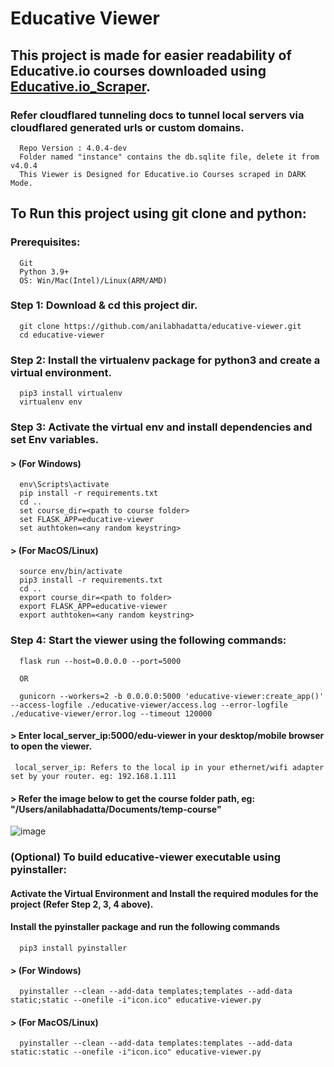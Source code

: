 # Educative Viewer

## This project is made for easier readability of Educative.io courses downloaded using [Educative.io_Scraper](https://github.com/anilabhadatta/educative.io_scraper).

### Refer cloudflared tunneling docs to tunnel local servers via cloudflared generated urls or custom domains.

      Repo Version : 4.0.4-dev
      Folder named "instance" contains the db.sqlite file, delete it from v4.0.4
      This Viewer is Designed for Educative.io Courses scraped in DARK Mode.

## To Run this project using git clone and python:

### Prerequisites:

      Git
      Python 3.9+
      OS: Win/Mac(Intel)/Linux(ARM/AMD)

### Step 1: Download & cd this project dir.

      git clone https://github.com/anilabhadatta/educative-viewer.git
      cd educative-viewer

### Step 2: Install the virtualenv package for python3 and create a virtual environment.

      pip3 install virtualenv
      virtualenv env

### Step 3: Activate the virtual env and install dependencies and set Env variables.

#### > (For Windows)

      env\Scripts\activate
      pip install -r requirements.txt
      cd ..
      set course_dir=<path to course folder>
      set FLASK_APP=educative-viewer
      set authtoken=<any random keystring>
      

#### > (For MacOS/Linux)

      source env/bin/activate
      pip3 install -r requirements.txt
      cd ..
      export course_dir=<path to folder>
      export FLASK_APP=educative-viewer
      export authtoken=<any random keystring>
      

### Step 4: Start the viewer using the following commands:

      flask run --host=0.0.0.0 --port=5000

      OR

      gunicorn --workers=2 -b 0.0.0.0:5000 'educative-viewer:create_app()' --access-logfile ./educative-viewer/access.log --error-logfile ./educative-viewer/error.log --timeout 120000

#### > Enter local_server_ip:5000/edu-viewer in your desktop/mobile browser to open the viewer.

     local_server_ip: Refers to the local ip in your ethernet/wifi adapter set by your router. eg: 192.168.1.111

#### > Refer the image below to get the course folder path, eg: "/Users/anilabhadatta/Documents/temp-course"

![image](https://i.imgur.com/sQQlJGI.jpg)

### (Optional) To build educative-viewer executable using pyinstaller:

#### Activate the Virtual Environment and Install the required modules for the project (Refer Step 2, 3, 4 above).

#### Install the pyinstaller package and run the following commands

      pip3 install pyinstaller

#### > (For Windows)

      pyinstaller --clean --add-data templates;templates --add-data static;static --onefile -i"icon.ico" educative-viewer.py

#### > (For MacOS/Linux)

      pyinstaller --clean --add-data templates:templates --add-data static:static --onefile -i"icon.ico" educative-viewer.py
